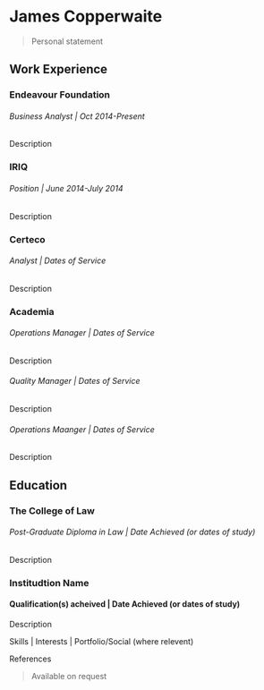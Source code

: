 # James Copperwaite
<!---###### Phone | your@email.com--->

> Personal statement

## Work Experience
### Endeavour Foundation
###### Business Analyst | Oct 2014-Present
Description

### IRIQ
###### Position | June 2014-July 2014
Description

### Certeco
###### Analyst | Dates of Service
Description

### Academia
###### Operations Manager | Dates of Service
Description
###### Quality Manager | Dates of Service
Description
###### Operations Maanger | Dates of Service
Description

## Education
### The College of Law
###### Post-Graduate Diploma in Law | Date Achieved (or dates of study)
Description

### Institudtion Name
#### Qualification(s) acheived | Date Achieved (or dates of study)
Description

Skills | Interests | Portfolio/Social (where relevent)

References
> Available on request
<!---##### Their Name
###### Phone | their@email.com
Brief description of relationship personal/professional
--->
